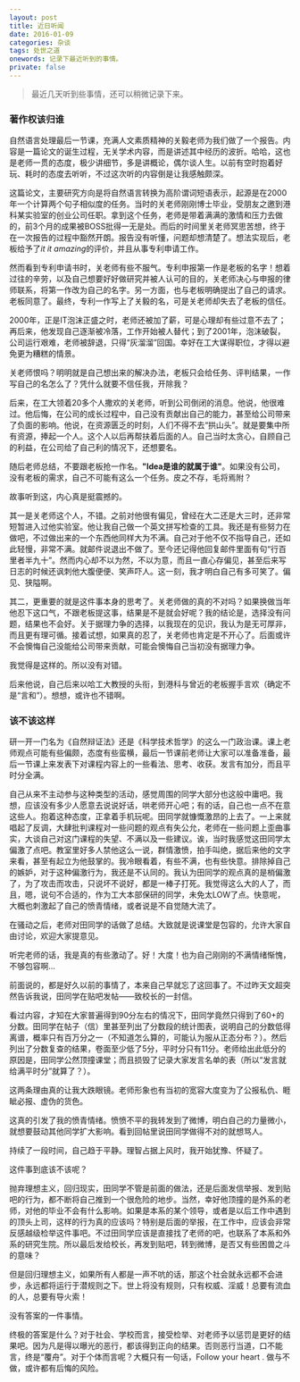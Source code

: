 ```yaml
---
layout: post
title: 近日听闻
date: 2016-01-09
categories: 杂谈 
tags: 处世之道
onewords: 记录下最近听到的事情。
private: false
---
```

> 最近几天听到些事情，还可以稍微记录下来。

### 著作权该归谁

自然语言处理最后一节课，充满人文素质精神的关毅老师为我们做了一个报告。内容是一篇论文的诞生过程，无关学术内容，而是讲述其中经历的波折。哈哈，这也是老师一贯的态度，极少讲细节，多是讲概论，偶尔谈人生。以前有空时抱着好玩、耗时的态度去听听，不过这次听的内容倒是让我感触颇深。

这篇论文，主要研究方向是将自然语言转换为高阶谓词短语表示，起源是在2000年一个计算两个句子相似度的任务。当时的关老师刚刚博士毕业，受朋友之邀到港科某实验室的创业公司任职。拿到这个任务，老师是带着满满的激情和压力去做的，前3个月的成果被BOSS批得一无是处。而后的时间里关老师冥思苦想，终于在一次报告的过程中豁然开朗。报告没有听懂，问题却想清楚了。想法实现后，老板给予了*it it amazing*的评价，并且从事专利申请工作。

然而看到专利申请书时，关老师有些不服气。专利申报第一作是老板的名字！想着过往的辛劳，以及自己想要好好做研究并被人认可的目的，关老师决心与申报的律师联系，将第一作改为自己的名字。另一方面，也与老板明确提出了自己的请求。老板同意了。最终，专利一作写上了关毅的名，可是关老师却失去了老板的信任。 

2000年，正是IT泡沫正盛之时，老师还被加了薪，可是心理却有些过意不去了；再后来，他发现自己逐渐被冷落，工作开始被人替代；到了2001年，泡沫破裂，公司运行艰难，老师被辞退，只得“灰溜溜”回国。幸好在工大谋得职位，才得以避免更为糟糕的情景。

关老师恨吗？明明就是自己想出来的解决办法，老板只会给任务、评判结果，一作写自己的名怎么了？凭什么就要不信任我，开除我？

后来，在工大领着20多个人撒欢的关老师，听到公司倒闭的消息。他说，他很难过。他后悔，在公司的成长过程中，自己没有贡献出自己的能力，甚至给公司带来了负面的影响。他说，在资源匮乏的时刻，人们不得不去“拱山头”。就是要集中所有资源，捧起一个人。这个人以后再帮扶着后面的人。自己当时太贪心，自顾自己的利益，在公司给了自己利的情况下，还想要名。

随后老师总结，不要跟老板抢一作名。**"Idea是谁的就属于谁"**。如果没有公司，没有老板的需求，自己不可能有这么一个任务。皮之不存，毛将焉附？

故事听到这，内心真是挺震撼的。

其一是关老师这个人，不错。之前对他很有偏见，曾经在大二还是大三时，还非常短暂进入过他实验室。他让我自己做一个英文拼写检查的工具。我还是有些努力在做吧，不过做出来的一个东西他同样大为不满。自己对于他不仅不指导自己，还如此轻慢，非常不满。就邮件说退出不做了。至今还记得他回复邮件里面有句“行百里者半九十”。然而内心却不以为然，不以为意，而且一直心存偏见，甚至后来写日志的时候还讽刺他大腹便便、笑声吓人。这一刻，我才明白自己有多可笑了。偏见、狭隘啊。

其二，更重要的就是这件事本身的思考了。关老师做的真的不对吗？如果换做当年他忍下这口气，不跟老板提这事，结果是不是就会好呢？我的结论是，选择没有问题，结果也不会好。关于据理力争的选择，以我现在的见识，我认为是无可厚非，而且更有理可循。接着试想，如果真的忍了，关老师也肯定是不开心了。后面或许不会懊悔自己没能给公司带来贡献，可能会懊悔自己当初没有据理力争。

我觉得是这样的。所以没有对错。

后来他说，自己后来以哈工大教授的头衔，到港科与曾近的老板握手言欢（确定不是“言和”）。想想，或许也不错啊。

### 该不该这样

研一开一门名为《自然辩证法》还是《科学技术哲学》的这么一门政治课。课上老师观点可能有些偏颇，态度有些蛮横，最后一节课前老师让大家可以准备准备，最后一节课上来发表下对课程内容上的一些看法、思考、收获。发言有加分，而且平时分全满。

自己从来不主动参与这种类型的活动，感觉周围的同学大部分也这般中庸吧。我想，应该没有多少人愿意去说说好话，哄老师开心吧；有的话，自己也一点不在意这些人。抱着这种态度，正拿着手机玩呢。田同学就慷慨激昂的上去了。一上来就唱起了反调，大肆批判课程对一些问题的观点有失公允，老师在一些问题上歪曲事实，大谈自己对这门课程的失望、不满以及一些建议。诶，当时我感觉这田同学太偏激了点吧。教室里好多人禁他这么一说，群情激愤，拍手叫绝，据后来他的文字来看，甚至有起立为他鼓掌的。我冷眼看着，有些不满，也有些快意。排除掉自己的嫉妒，对于这种偏激行为，我还是不认同的。我认为田同学的观点真的是梢偏激了，为了攻击而攻击，只说坏不说好，都是一棒子打死。我觉得这么大的人了，而且，嗯，说句不合适的，作为工大本部保研的同学，未免太LOW了点。快意呢，大概也刺激起了自己的愤青情绪，或者说是不自觉随大流了。

在骚动之后，老师对田同学的话做了总结。大致就是说课堂是包容的，允许大家自由讨论，欢迎大家提意见。

听完老师的话，我是真的有些激动了。好！大度！也为自己刚刚的不满情绪惭愧，不够包容啊...

前面说的，都是好久以前的事情了，本来自己早就忘了这回事了。不过昨天文超突然告诉我说，田同学在贴吧发帖——致校长的一封信。

看过内容，才知在大家普遍得到90分左右的情况下，田同学竟然只得到了60+的分数。田同学在帖子（信）里甚至列出了分数段的统计图表，说明自己的分数低得离谱，概率只有百万分之一（不知道怎么算的，可能认为服从正态分布？）。然后列出了分数复查的结果，卷面至少低了5分，平时分只有11分。老师给出此低分的原因是，田同学公然顶撞课堂；而且损毁了记录大家发言名单的表（所以“发言就给满平时分”就算了？）。

这两条理由真的让我大跌眼镜。老师形象也有当初的宽容大度变为了公报私仇、睚眦必报、虚伪的货色。

这真的引发了我的愤青情绪。愤愤不平的我转发到了微博，明白自己的力量微小，就想要鼓动其他同学扩大影响。看到回帖里说田同学做得不对的就想骂人。

持续了一段时间，自己趋于平静。理智占据上风时，我开始犹豫、怀疑了。

这件事到底该不该呢？

抛弃理想主义，回归现实，田同学不管是前面的做法，还是后面发信举报、发到贴吧的行为，都不断将自己推到一个很危险的地步。当然，幸好他顶撞的是外系的老师，对他的毕业不会有什么影响。如果是本系的某个领导，或者是以后工作中遇到的顶头上司，这样的行为真的应该吗？特别是后面的举报，在工作中，应该会非常反感越级检举这件事吧。不过田同学应该是直接找了老师的吧，也联系了本系和外系的研究生院。所以最后发给校长，再发到贴吧，转到微博，是否又有些困兽之斗的意味？

但是回归理想主义，如果所有人都是一声不吭的话，那这个社会就永远都不会进步，永远都将运行于潜规则之下。世上将没有规则，只有权威、淫威！总要有流血的人，总要有导火索！

没有答案的一件事情。


终极的答案是什么？对于社会、学校而言，接受检举、对老师予以惩罚是更好的结果吧。因为凡是得以曝光的恶行，都该得到正向的结果。否则恶行当道，口不能言，终是“覆舟”。对于个体而言呢？大概只有一句话，Follow your heart . 做与不做，或许都有后悔的风险。
